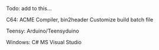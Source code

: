 
Todo:  add to this...


C64: ACME Compiler, bin2header
   Customize build batch file

Teensy: Arduino/Teensyduino


Windows: C# MS Visual Studio

